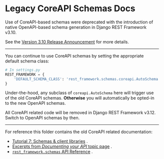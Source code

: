 # Legacy CoreAPI Schemas Docs

Use of CoreAPI-based schemas were deprecated with the introduction of native OpenAPI-based schema generation in Django
REST Framework v3.10.

See the [Version 3.10 Release Announcement](/community/3.10-announcement.md) for more details.

----

You can continue to use CoreAPI schemas by setting the appropriate default schema class:

```python
# In settings.py
REST_FRAMEWORK = {
    'DEFAULT_SCHEMA_CLASS': 'rest_framework.schemas.coreapi.AutoSchema',
}
```

Under-the-hood, any subclass of `coreapi.AutoSchema` here will trigger use of the old CoreAPI schemas.
**Otherwise** you will automatically be opted-in to the new OpenAPI schemas.

All CoreAPI related code will be removed in Django REST Framework v3.12. Switch to OpenAPI schemas by then.

----

For reference this folder contains the old CoreAPI related documentation:

* [Tutorial 7: Schemas & client libraries](https://github.com/encode/django-rest-framework/blob/master/docs/coreapi//7-schemas-and-client-libraries.md)
  .
* [Excerpts from _Documenting your
  API_ topic page](https://github.com/encode/django-rest-framework/blob/master/docs/coreapi//from-documenting-your-api.md)
  .
* [`rest_framework.schemas` API Reference](https://github.com/encode/django-rest-framework/blob/master/docs/coreapi//schemas.md)
  .
